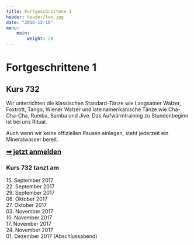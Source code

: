 ```yaml
---
title: Fortgeschrittene 1
header: header/two.jpg
date: "2016-12-10"
menu:
    main:
        weight: 20
---
```


# Fortgeschrittene 1
## Kurs 732

Wir unterrichten die klassischen Standard-Tänze wie Langsamer Walzer, Foxtrott, Tango, Wiener Walzer und lateinamerikanische Tänze wie Cha-Cha-Cha, Rumba, Samba und Jive. Das Aufwärmtraining zu Stundenbeginn ist bei uns Ritual.

Auch wenn wir keine offiziellen Pausen einlegen, steht jederzeit ein Mineralwasser bereit.

<span style="font-size: 1.3em;">**[➡ jetzt anmelden](kontakt)**</span>

### Kurs 732 tanzt am

15\. September 2017  
22\. September 2017  
29\. September 2017  
06\. Oktober 2017  
27\. Oktober 2017  
03\. November 2017  
10\. November 2017  
17\. November 2017  
24\. November 2017  
01\. Dezember 2017 (Abschlussabend)  
